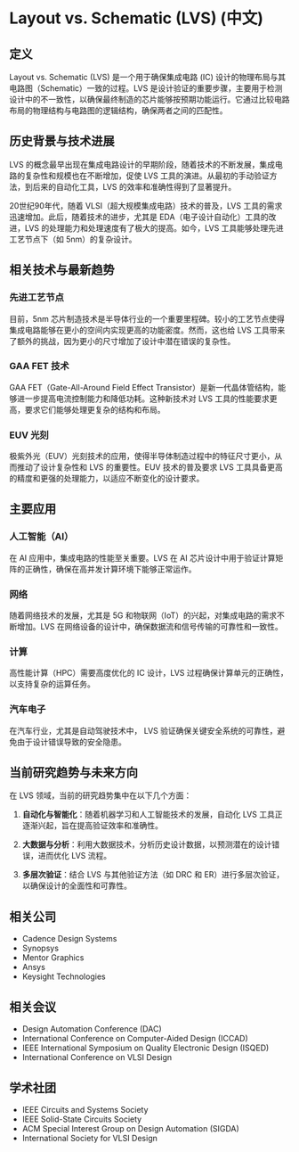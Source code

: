 # Layout vs. Schematic (LVS) (中文)

## 定义

Layout vs. Schematic (LVS) 是一个用于确保集成电路 (IC) 设计的物理布局与其电路图（Schematic）一致的过程。LVS 是设计验证的重要步骤，主要用于检测设计中的不一致性，以确保最终制造的芯片能够按预期功能运行。它通过比较电路布局的物理结构与电路图的逻辑结构，确保两者之间的匹配性。

## 历史背景与技术进展

LVS 的概念最早出现在集成电路设计的早期阶段，随着技术的不断发展，集成电路的复杂性和规模也在不断增加，促使 LVS 工具的演进。从最初的手动验证方法，到后来的自动化工具，LVS 的效率和准确性得到了显著提升。

20世纪90年代，随着 VLSI（超大规模集成电路）技术的普及，LVS 工具的需求迅速增加。此后，随着技术的进步，尤其是 EDA（电子设计自动化）工具的改进，LVS 的处理能力和处理速度有了极大的提高。如今，LVS 工具能够处理先进工艺节点下（如 5nm）的复杂设计。

## 相关技术与最新趋势

### 先进工艺节点

目前，5nm 芯片制造技术是半导体行业的一个重要里程碑。较小的工艺节点使得集成电路能够在更小的空间内实现更高的功能密度。然而，这也给 LVS 工具带来了额外的挑战，因为更小的尺寸增加了设计中潜在错误的复杂性。

### GAA FET 技术

GAA FET（Gate-All-Around Field Effect Transistor）是新一代晶体管结构，能够进一步提高电流控制能力和降低功耗。这种新技术对 LVS 工具的性能要求更高，要求它们能够处理更复杂的结构和布局。

### EUV 光刻

极紫外光（EUV）光刻技术的应用，使得半导体制造过程中的特征尺寸更小，从而推动了设计复杂性和 LVS 的重要性。EUV 技术的普及要求 LVS 工具具备更高的精度和更强的处理能力，以适应不断变化的设计要求。

## 主要应用

### 人工智能（AI）

在 AI 应用中，集成电路的性能至关重要。LVS 在 AI 芯片设计中用于验证计算矩阵的正确性，确保在高并发计算环境下能够正常运作。

### 网络

随着网络技术的发展，尤其是 5G 和物联网（IoT）的兴起，对集成电路的需求不断增加。LVS 在网络设备的设计中，确保数据流和信号传输的可靠性和一致性。

### 计算

高性能计算（HPC）需要高度优化的 IC 设计，LVS 过程确保计算单元的正确性，以支持复杂的运算任务。

### 汽车电子

在汽车行业，尤其是自动驾驶技术中， LVS 验证确保关键安全系统的可靠性，避免由于设计错误导致的安全隐患。

## 当前研究趋势与未来方向

在 LVS 领域，当前的研究趋势集中在以下几个方面：

1. **自动化与智能化**：随着机器学习和人工智能技术的发展，自动化 LVS 工具正逐渐兴起，旨在提高验证效率和准确性。
   
2. **大数据与分析**：利用大数据技术，分析历史设计数据，以预测潜在的设计错误，进而优化 LVS 流程。

3. **多层次验证**：结合 LVS 与其他验证方法（如 DRC 和 ER）进行多层次验证，以确保设计的全面性和可靠性。

## 相关公司

- Cadence Design Systems
- Synopsys
- Mentor Graphics
- Ansys
- Keysight Technologies

## 相关会议

- Design Automation Conference (DAC)
- International Conference on Computer-Aided Design (ICCAD)
- IEEE International Symposium on Quality Electronic Design (ISQED)
- International Conference on VLSI Design

## 学术社团

- IEEE Circuits and Systems Society
- IEEE Solid-State Circuits Society
- ACM Special Interest Group on Design Automation (SIGDA)
- International Society for VLSI Design